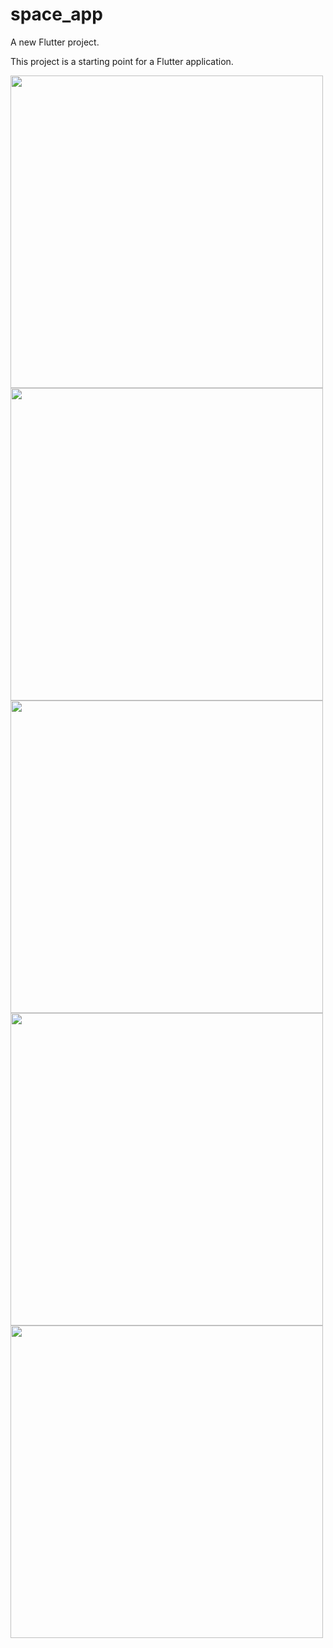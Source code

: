 # space_app

A new Flutter project.

This project is a starting point for a Flutter application.

<img src='https://user-images.githubusercontent.com/113766592/204101036-e72a6e53-0768-48ba-a5d7-2d89ad4ed60a.mp4' style='height:500px'>

<img src='https://user-images.githubusercontent.com/113766592/204100811-aab4424a-813d-48dc-8410-edfbbb68d4fd.jpeg' style='height:500px'>
<img src='https://user-images.githubusercontent.com/113766592/204100800-5522cea0-a70f-450b-b20e-08747fa33a2a.jpeg' style='height:500px'>
<img src='https://user-images.githubusercontent.com/113766592/204100791-c696b189-ea77-4d00-ac82-85f24fe4b53c.jpeg' style='height:500px'>
<img src='https://user-images.githubusercontent.com/113766592/204100848-4da2ce40-6259-46f2-b25c-88098cf20d6b.jpeg' style='height:500px'>






